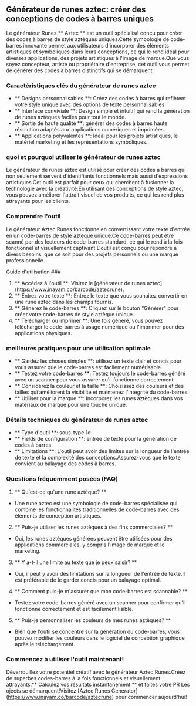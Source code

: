 ## Générateur de runes aztec: créer des conceptions de codes à barres uniques

Le générateur Runes ** Aztec ** est un outil spécialisé conçu pour créer des codes à barres de style aztèques uniques.Cette symbologie de code-barres innovante permet aux utilisateurs d'incorporer des éléments artistiques et symboliques dans leurs conceptions, ce qui le rend idéal pour diverses applications, des projets artistiques à l'image de marque.Que vous soyez concepteur, artiste ou propriétaire d'entreprise, cet outil vous permet de générer des codes à barres distinctifs qui se démarquent.

### Caractéristiques clés du générateur de runes aztec

- ** Designs personnalisables **: Créez des codes à barres qui reflètent votre style unique avec des options de texte personnalisables.
- ** Interface conviviale **: Design simple et intuitif qui rend la génération de runes aztèques faciles pour tout le monde.
- ** Sortie de haute qualité **: générer des codes à barres haute résolution adaptés aux applications numériques et imprimées.
- ** Applications polyvalentes **: Idéal pour les projets artistiques, le matériel marketing et les représentations symboliques.

### quoi et pourquoi utiliser le générateur de runes aztec

Le générateur de runes aztec est utilisé pour créer des codes à barres qui non seulement servent d'identifiants fonctionnels mais aussi d'expressions artistiques.Cet outil est parfait pour ceux qui cherchent à fusionner la technologie avec la créativité.En utilisant des conceptions de style aztec, vous pouvez améliorer l'attrait visuel de vos produits, ce qui les rend plus attrayants pour les clients.

### Comprendre l'outil

Le générateur Aztec Runes fonctionne en convertissant votre texte d'entrée en un code-barres de style aztèque unique.Ce code-barres peut être scanné par des lecteurs de code-barres standard, ce qui le rend à la fois fonctionnel et visuellement captivant.L'outil est conçu pour répondre à divers besoins, que ce soit pour des projets personnels ou une marque professionnelle.

Guide d'utilisation ###

1. ** Accédez à l'outil **: Visitez le [générateur de runes aztec] (https://www.inayam.co/barcode/aztecrune).
2. ** Entrez votre texte **: Entrez le texte que vous souhaitez convertir en une rune aztec dans les champs fournis.
3. ** Générez le code-barres **: Cliquez sur le bouton "Générer" pour créer votre code-barres de style aztèque unique.
4. ** Télécharger ou imprimer **: Une fois généré, vous pouvez télécharger le code-barres à usage numérique ou l'imprimer pour des applications physiques.

### meilleures pratiques pour une utilisation optimale

- ** Gardez les choses simples **: utilisez un texte clair et concis pour vous assurer que le code-barres est facilement numérisable.
- ** Testez votre code-barres **: Testez toujours le code-barres généré avec un scanner pour vous assurer qu'il fonctionne correctement.
- ** Considérez la couleur et la taille **: Choisissez des couleurs et des tailles qui améliorent la visibilité et maintenez l'intégrité du code-barres.
- ** Utiliser pour la marque **: Incorporez les runes aztèques dans vos matériaux de marque pour une touche unique.

### Détails techniques du générateur de runes aztec

- ** Type d'outil **: sous-type 1d
- ** Fields de configuration **: entrée de texte pour la génération de codes à barres
- ** Limitations **: L'outil peut avoir des limites sur la longueur de l'entrée de texte et la complexité des conceptions.Assurez-vous que le texte convient au balayage des codes à barres.

### Questions fréquemment posées (FAQ)

1. ** Qu'est-ce qu'une rune aztèque? **
- Une rune aztec est une symbologie de code-barres spécialisée qui combine les fonctionnalités traditionnelles de code-barres avec des éléments de conception artistiques.

2. ** Puis-je utiliser les runes aztèques à des fins commerciales? **
- Oui, les runes aztèques générées peuvent être utilisées pour des applications commerciales, y compris l'image de marque et le marketing.

3. ** Y a-t-il une limite au texte que je peux saisir? **
- Oui, il peut y avoir des limitations sur la longueur de l'entrée de texte.Il est préférable de le garder concis pour un balayage optimal.

4. ** Comment puis-je m'assurer que mon code-barres est scannable? **
- Testez votre code-barres généré avec un scanner pour confirmer qu'il fonctionne correctement et est facilement lisible.

5. ** Puis-je personnaliser les couleurs de mes runes aztèques? **
- Bien que l'outil se concentre sur la génération du code-barres, vous pouvez modifier les couleurs dans le logiciel de conception graphique après le téléchargement.

### Commencez à utiliser l'outil maintenant!

Déverrouillez votre potentiel créatif avec le générateur Aztec Runes.Créez de superbes codes-barres à la fois fonctionnels et visuellement attrayants.** Calculez vos résultats instantanément ** et faites votre PR Les ojects se démarquent!Visitez [Aztec Runes Generator] (https://www.inayam.co/barcode/aztecrune) pour commencer aujourd'hui!
